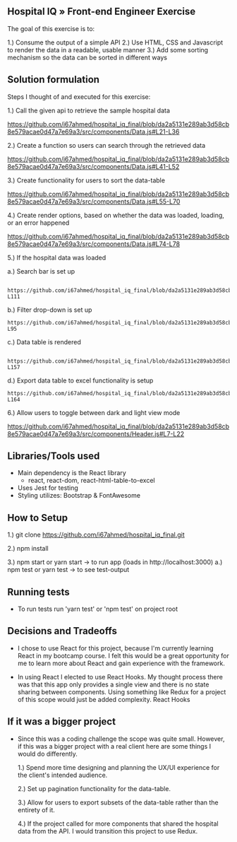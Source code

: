 ## Hospital IQ » Front-end Engineer Exercise

The goal of this exercise is to:

  1.) Consume the output of a simple API
  2.) Use HTML, CSS and Javascript to render the data in a readable, usable manner
  3.) Add some sorting mechanism so the data can be sorted in different ways

## Solution formulation

Steps I thought of and executed for this exercise:

1.) Call the given api to retrieve the sample hospital data

  https://github.com/i67ahmed/hospital_iq_final/blob/da2a5131e289ab3d58cb8e579acae0d47a7e69a3/src/components/Data.js#L21-L36


2.) Create a function so users can search through the retrieved data 

  https://github.com/i67ahmed/hospital_iq_final/blob/da2a5131e289ab3d58cb8e579acae0d47a7e69a3/src/components/Data.js#L41-L52

3.) Create functionality for users to sort the data-table

  https://github.com/i67ahmed/hospital_iq_final/blob/da2a5131e289ab3d58cb8e579acae0d47a7e69a3/src/components/Data.js#L55-L70

4.) Create render options, based on whether the data was loaded, loading, or an error happened

  https://github.com/i67ahmed/hospital_iq_final/blob/da2a5131e289ab3d58cb8e579acae0d47a7e69a3/src/components/Data.js#L74-L78

5.) If the hospital data was loaded

  a.) Search bar is set up

     https://github.com/i67ahmed/hospital_iq_final/blob/da2a5131e289ab3d58cb8e579acae0d47a7e69a3/src/components/Data.js#L96-L111 


  b.) Filter drop-down is set up

    https://github.com/i67ahmed/hospital_iq_final/blob/da2a5131e289ab3d58cb8e579acae0d47a7e69a3/src/components/Data.js#L83-L95


  c.) Data table is rendered 

      https://github.com/i67ahmed/hospital_iq_final/blob/da2a5131e289ab3d58cb8e579acae0d47a7e69a3/src/components/Data.js#L112-L157

  d.) Export data table to excel functionality is setup

    https://github.com/i67ahmed/hospital_iq_final/blob/da2a5131e289ab3d58cb8e579acae0d47a7e69a3/src/components/Data.js#L158-L164

6.) Allow users to toggle between dark and light view mode

  https://github.com/i67ahmed/hospital_iq_final/blob/da2a5131e289ab3d58cb8e579acae0d47a7e69a3/src/components/Header.js#L7-L22

## Libraries/Tools used

* Main dependency is the React library 
  * react, react-dom, react-html-table-to-excel
* Uses Jest for testing  
* Styling utilizes: Bootstrap & FontAwesome 

## How to Setup 

1.) git clone https://github.com/i67ahmed/hospital_iq_final.git

2.) npm install

3.) npm start or yarn start -> to run app (loads in http://localhost:3000)
  a.) npm test or yarn test  -> to see test-output

## Running tests

 * To run tests run 'yarn test' or 'npm test' on project root

 ## Decisions and Tradeoffs

 * I chose to use React for this project, because I'm currently learning React in my bootcamp course. I felt this would be a great opportunity for me to learn more about React and gain experience with the framework.

 * In using React I elected to use React Hooks. My thought process there was that this app only provides a single view and there is no state sharing between components. Using something like Redux for a project of this scope would just be added complexity. React Hooks 

 ## If it was a bigger project 
  
 * Since this was a coding challenge the scope was quite small. However, if this was a bigger project with a real client here are some things I would do differently. 

    1.) Spend more time designing and planning the UX/UI experience for the client's intended audience.

    2.) Set up pagination functionality for the data-table. 

    3.) Allow for users to export subsets of the data-table rather than the entirety of it. 

    4.) If the project called for more components that shared the hospital data from the API. I would transition this project to use Redux.




